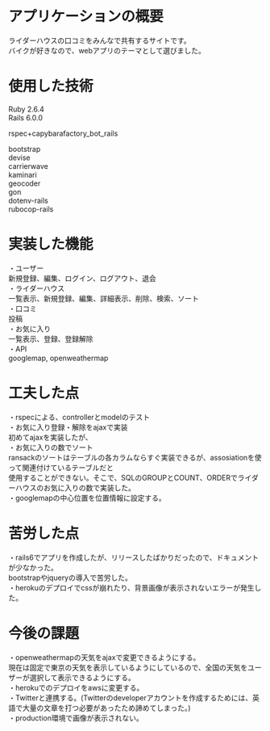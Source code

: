 # アプリケーションの概要  
ライダーハウスの口コミをみんなで共有するサイトです。  
バイクが好きなので、webアプリのテーマとして選びました。　
  
# 使用した技術  
Ruby 2.6.4  
Rails 6.0.0  
  
rspec+capybarafactory_bot_rails  
  
bootstrap  
devise  
carrierwave  
kaminari  
geocoder  
gon  
dotenv-rails  
rubocop-rails  
  
# 実装した機能  
・ユーザー  
  新規登録、編集、ログイン、ログアウト、退会  
・ライダーハウス  
  一覧表示、新規登録、編集、詳細表示、削除、検索、ソート  
・口コミ  
  投稿  
・お気に入り  
  一覧表示、登録、登録解除  
・API  
  googlemap, openweathermap  
  
# 工夫した点  
・rspecによる、controllerとmodelのテスト   
・お気に入り登録・解除をajaxで実装  
 初めてajaxを実装したが、  
・お気に入りの数でソート  
 ransackのソートはテーブルの各カラムならすぐ実装できるが、assosiationを使って関連付けているテーブルだと  
 使用することができない。そこで、SQLのGROUPとCOUNT、ORDERでライダーハウスのお気に入りの数で実装した。  
・googlemapの中心位置を位置情報に設定する。  
  
# 苦労した点  
・rails6でアプリを作成したが、リリースしたばかりだったので、ドキュメントが少なかった。  
 bootstrapやjqueryの導入で苦労した。  
・herokuのデプロイでcssが崩れたり、背景画像が表示されないエラーが発生した。  
  
# 今後の課題  
・openweathermapの天気をajaxで変更できるようにする。  
 現在は固定で東京の天気を表示しているようにしているので、全国の天気をユーザーが選択して表示できるようにする。  
・herokuでのデプロイをawsに変更する。    
・Twitterと連携する。(Twitterのdeveloperアカウントを作成するためには、英語で大量の文章を打つ必要があったため諦めてしまった。)  
・production環境で画像が表示されない。  
